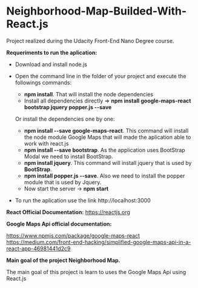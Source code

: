 # Neighborhood-Map-Builded-With-React.js
Project realized during the Udacity Front-End Nano Degree course.



**__Requeriments to run the aplication:__**
- Download and install node.js
- Open the command line in the folder of your project and execute the followings commands:
  - **npm install**. That will install the node dependencies
  - Install all dependencies directly => **npm install google-maps-react bootstrap jquery popper.js --save**
  
  Or install the dependencies one by one:
  - **npm install --save google-maps-react**. This command will install the node module Google Maps that will made the aplication able to work with react.js
  - **npm install --save bootstrap**. As the application uses BootStrap Modal we need to install BootStrap.
  - **npm install jquery**. This command will install jquery that is used by **BootStrap**.
  - **npm install popper.js --save**. Also we need to install the popper module that is used by Jquery.
  - Now start the server -> **npm start**
- To run the aplication use the link http://localhost:3000

**React Official Documentation:** https://reactjs.org

**Google Maps Api official documentation:**

https://www.npmjs.com/package/google-maps-react
https://medium.com/front-end-hacking/simplified-google-maps-api-in-a-react-app-46981441d2c9


**__Main goal of the project Neighborhood Map.__**

The main goal of this project is learn to uses the Google Maps Api using React.js
